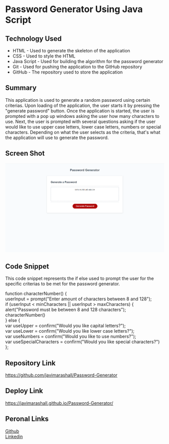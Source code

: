 # Password Generator Using Java Script


## Technology Used
- HTML - Used to generate the skeleton of the application
- CSS - Used to style the HTML
- Java Script - Used for building the algorithm for the password generator
- Git - Used for pushing the application to the GitHub repository
- GitHub - The repository used to store the application  

## Summary
This application is used to generate a random password using certain criterias. Upon loading of the application, the user starts it by pressing the "generate password" button. Once the application is started, the user is prompted with a pop up windows asking the user how many characters to use. Next, the user is prompted with several questions asking if the user would like to use upper case letters, lower case letters, numbers or special characters. Depending on what the user selects as the criteria, that's what the application will use to generate the password. 

## Screen Shot
![Site](/Assets/Images/Site.png)

## Code Snippet
This code snippet represents the if else used to prompt the user for the specific criterias to be met for the password generator.

function characterNumber()  {<br>
  userInput = prompt("Enter amount of characters between 8 and 128");<br>
  if (userInput < minCharacters || userInput > maxCharacters) {  <br> 
    alert("Password must be between 8 and 128 characters");<br>
    characterNumber()<br>
  }  else {<br>
    var useUpper = confirm("Would you like capital letters?");<br> 
    var useLower = confirm("Would you like lower case letters?");<br>
    var useNumbers = confirm("Would you like to use numbers?");<br>
    var useSpecialCharacters = confirm("Would you like special characters?")<br>
};<br>

## Repository Link
https://github.com/javimarashall/Password-Generator

## Deploy Link
https://javimarashall.github.io/Password-Generator/

## Peronal Links
[Github](https://github.com/javimarashall)<br>
[Linkedin](https://www.linkedin.com/in/javier-mondragon-7b471719b/)


